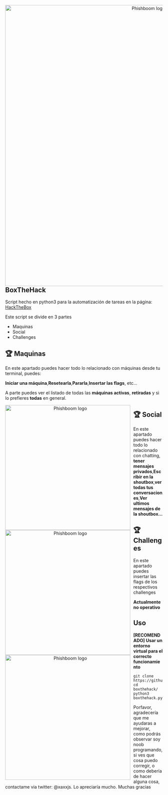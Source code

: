 <p align="center">
<img src="https://gyazo.com/7244e58a9209e8745f49149736f55e3b.png"
    alt="Phishboom logo"
    width="900"
    height:"450"
    style="float: left; margin-right:10px;" />
</p>

## BoxTheHack

<p> Script hecho en python3 para la automatización de tareas en la página: <a href="https://www.hackthebox.eu/">HackTheBox</a></p>
<p> Este script se divide en 3 partes </p>

<ul>
  <li>Maquinas</li>
  <li>Social</li>
  <li>Challenges</li>
</ul>


## :trophy: Maquinas

<p> En este apartado puedes hacer todo lo relacionado con máquinas desde tu terminal, puedes:</p>
<p> <b>Iniciar una máquina</b>,<b>Resetearla</b>,<b>Pararla</b>,<b>Insertar las flags</b>, etc... </p>
<p> A parte puedes ver el listado de todas las <b>máquinas activas</b>, <b>retiradas</b> y si lo prefieres <b>todas</b> en general.</p>

<p align="center">
<img src="https://gyazo.com/489a1dfa941e9dc636e2c6261ec01234.png"
    alt="Phishboom logo"
    width="400"
    height:"250"
    style="float: left; margin-right:10px;" />
</p>


## :trophy: Social

<p> En este apartado puedes hacer todo lo relacionado con chatting, <b>tener mensajes privados</b>,<b>Escribir en la shoutbox</b>,<b>ver todas tus conversaciones</b>,<b>Ver ultimos mensajes de la shoutbox...</b></p>


<p align="center">
<img src="https://gyazo.com/d33cdf92571253bc7b0f1ce2d9548947.png"
    alt="Phishboom logo"
    width="400"
    height:"250"
    style="float: left; margin-right:10px;" />
</p>


## :trophy: Challenges

<p> En este apartado puedes insertar las flags de los respectivos challenges </p>
<p> <b>Actualmente no operativo </b> </p>


<p align="center">
<img src="https://gyazo.com/1a78077a35e2c7bbe7f06093ef0e16fa.png"
    alt="Phishboom logo"
    width="400"
    height:"250"
    style="float: left; margin-right:10px;" />
</p>

## Uso

<b> [RECOMENDADO] Usar un entorno virtual para el correcto funcionamiento </b>

```
git clone https://github.com/sergioab7/boxthehack
cd boxthehack/
python3 boxthehack.py
```


<p> Porfavor, agradecería que me ayudaras a mejorar, como podrás observar soy noob programando, si ves que cosa puedo corregir, o como debería de hacer alguna cosa, contactame via twitter: @xaxxjs. Lo apreciaría mucho. Muchas gracias </p>
